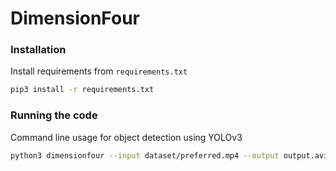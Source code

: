 # DimensionFour

### Installation

Install requirements from `requirements.txt`
```bash
pip3 install -r requirements.txt
```

### Running the code

Command line usage for object detection using YOLOv3

```bash
python3 dimensionfour --input dataset/preferred.mp4 --output output.avi --start 0
```
